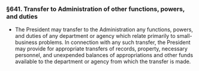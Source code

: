 ### §641. Transfer to Administration of other functions, powers, and duties
* The President may transfer to the Administration any functions, powers, and duties of any department or agency which relate primarily to small-business problems. In connection with any such transfer, the President may provide for appropriate transfers of records, property, necessary personnel, and unexpended balances of appropriations and other funds available to the department or agency from which the transfer is made.